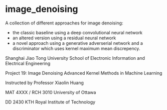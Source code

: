 # image_denoising
A collection of different approaches for image denoising:

- the classic baseline using a deep convolutional neural network
- an altered version using a residual neural network
- a novel approach using a generative adverserial network and a discriminator which uses kernel maximum mean discrepency. 

Shanghai Jiao Tong University
School of Electronic Information and Electrical Engineering

Project 19: Image Denoising Advanced Kernel Methods in Machine Learning

Instructed by Professor Xiaolin Huang

MAT 4XXX / RCH 3010
University of Ottawa

DD 2430
KTH Royal Institute of Technology